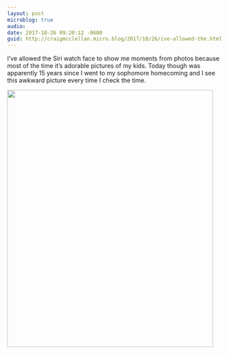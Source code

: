 ```yaml
---
layout: post
microblog: true
audio: 
date: 2017-10-26 09:20:12 -0600
guid: http://craigmcclellan.micro.blog/2017/10/26/ive-allowed-the.html
---
```

I’ve allowed the Siri watch face to show me moments from photos because most of the time it’s adorable pictures of my kids. Today though was apparently 15 years since I went to my sophomore homecoming and I see this awkward picture every time I check the time.

<img src="http://craigmcclellan.com/uploads/2017/c60e7811bf.jpg" width="480" height="600" />
